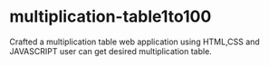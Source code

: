 # multiplication-table1to100
Crafted a multiplication table web application using HTML,CSS and JAVASCRIPT user can get desired multiplication table.
